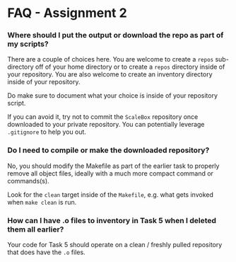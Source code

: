 # FAQ - Assignment 2

### Where should I put the output or download the repo as part of my scripts?

There are a couple of choices here.  You are welcome to create a `repos` sub-directory off of your home directory or to create a `repos` directory inside of your repository.  You are also welcome to create an inventory directory inside of your repository.

Do make sure to document what your choice is inside of your repository script.    

If you can avoid it, try not to commit the `ScaleBox` repository once downloaded to your private repository.  You can potentially leverage `.gitignore` to help you out.  


### Do I need to compile or make the downloaded repository?

No, you should modify the Makefile as part of the earlier task to properly remove all object files, ideally with a much more compact command or commands(s).  

Look for the `clean` target inside of the `Makefile`, e.g. what gets invoked when `make clean` is run.  

### How can I have .o files to inventory in Task 5 when I deleted them all earlier?

Your code for Task 5 should operate on a clean / freshly pulled repository that does have the `.o` files.  
